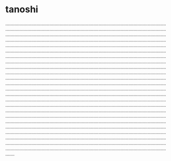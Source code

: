 # tanoshi

.......................................................................................................................................................................................................................................................................................................................................................................................................................................................................................................................................................................................................................................................................................................................................................................................................................................................................................................................................................................................................................................................................................................................................................................................................................................................................................................................................................................................................................................................................................................................................................................................................................................................................................................................................................................................................................................................................................................................................................................................................................................................................................................................................................................................................................................................................................................................................................................................................................................................................................................................................................................................................................................................................................................................................................................................................................................................................................................................................................................................................................................................................................................